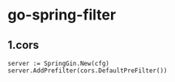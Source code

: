 # go-spring-filter

## 1.cors

```
server := SpringGin.New(cfg)
server.AddPrefilter(cors.DefaultPreFilter())
```

